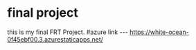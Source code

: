 # final project
this is my final FRT Project.
#azure link ---
https://white-ocean-0f45ebf00.3.azurestaticapps.net/
